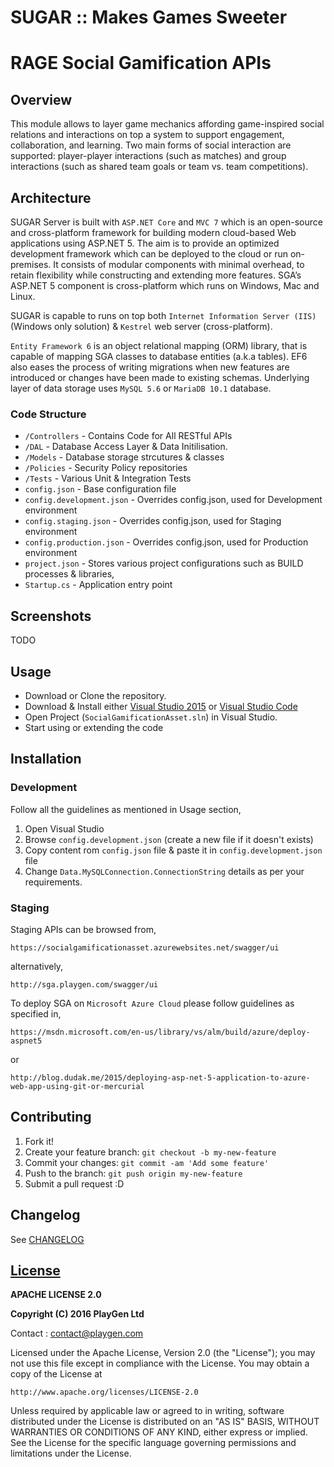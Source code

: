 # SUGAR :: Makes Games Sweeter
# RAGE Social Gamification APIs

## Overview
This module allows to layer game mechanics affording game-inspired social relations and interactions on top a system to support engagement, collaboration, and learning. Two main forms of social interaction are supported: player-player interactions (such as matches) and group interactions (such as shared team goals or team vs. team competitions).

## Architecture
SUGAR Server is built with `ASP.NET Core` and `MVC 7` which is an open-source and cross-platform framework for building modern cloud-based Web applications using ASP.NET 5. The aim is to provide an optimized development framework which can be deployed to the cloud or run on-premises. It consists of modular components with minimal overhead, to retain flexibility while constructing and extending more features. SGA’s ASP.NET 5 component is cross-platform which runs on Windows, Mac and Linux.

SUGAR is capable to runs on top both `Internet Information Server (IIS)` (Windows only solution) & `Kestrel` web server (cross-platform).

`Entity Framework 6` is an object relational mapping (ORM) library, that is capable of mapping SGA classes to database entities (a.k.a tables). EF6 also eases the process of writing migrations when new features are introduced or changes have been made to existing schemas. Underlying layer of data storage uses `MySQL 5.6` or `MariaDB 10.1` database.

### Code Structure
* `/Controllers` - Contains Code for All RESTful APIs
* `/DAL` - Database Access Layer & Data Initilisation.
* `/Models` - Database storage strcutures & classes
* `/Policies` - Security Policy repositories
* `/Tests` - Various Unit & Integration Tests
* `config.json` - Base configuration file
* `config.development.json` - Overrides config.json, used for Development environment
* `config.staging.json` - Overrides config.json, used for Staging environment
* `config.production.json` - Overrides config.json, used for Production environment
* `project.json` - Stores various project configurations such as BUILD processes & libraries,
* `Startup.cs` - Application entry point

## Screenshots
TODO

## Usage
* Download or Clone the repository.
* Download & Install either [Visual Studio 2015](https://www.visualstudio.com/en-us/downloads/download-visual-studio-vs.aspx) or [Visual Studio Code](https://code.visualstudio.com/)
* Open Project (`SocialGamificationAsset.sln`) in Visual Studio.
* Start using or extending the code

## Installation

### Development
Follow all the guidelines as mentioned in Usage section,
1. Open Visual Studio
2. Browse `config.development.json` (create a  new file if it doesn't exists)
3. Copy content rom `config.json` file & paste it in `config.development.json` file
4. Change `Data.MySQLConnection.ConnectionString` details as per your requirements.

### Staging
Staging APIs can be browsed from,

    https://socialgamificationasset.azurewebsites.net/swagger/ui

alternatively,

    http://sga.playgen.com/swagger/ui

To deploy SGA on `Microsoft Azure Cloud` please follow guidelines as specified in,

    https://msdn.microsoft.com/en-us/library/vs/alm/build/azure/deploy-aspnet5

or

    http://blog.dudak.me/2015/deploying-asp-net-5-application-to-azure-web-app-using-git-or-mercurial

## Contributing
1. Fork it!
2. Create your feature branch: `git checkout -b my-new-feature`
3. Commit your changes: `git commit -am 'Add some feature'`
4. Push to the branch: `git push origin my-new-feature`
5. Submit a pull request :D

## Changelog

See [CHANGELOG](CHANGELOG.md)


## [License](LICENSE.md)

**APACHE LICENSE 2.0**

**Copyright (C) 2016 PlayGen Ltd**

Contact : contact@playgen.com

Licensed under the Apache License, Version 2.0 (the "License");
you may not use this file except in compliance with the License.
You may obtain a copy of the License at

    http://www.apache.org/licenses/LICENSE-2.0

Unless required by applicable law or agreed to in writing, software
distributed under the License is distributed on an "AS IS" BASIS,
WITHOUT WARRANTIES OR CONDITIONS OF ANY KIND, either express or implied.
See the License for the specific language governing permissions and
limitations under the License.
